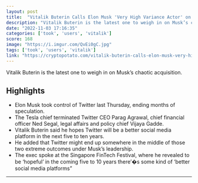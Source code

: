 ```yaml
---
layout: post
title:  "Vitalik Buterin Calls Elon Musk 'Very High Variance Actor' on Twitter Takeover"
description: "Vitalik Buterin is the latest one to weigh in on Musk’s chaotic acquisition."
date: "2022-11-03 17:16:35"
categories: ['took', 'users', 'vitalik']
score: 168
image: "https://i.imgur.com/QvEi0gC.jpg"
tags: ['took', 'users', 'vitalik']
link: "https://cryptopotato.com/vitalik-buterin-calls-elon-musk-very-high-variance-actor-on-twitter-takeover/"
---
```


Vitalik Buterin is the latest one to weigh in on Musk’s chaotic acquisition.

## Highlights

- Elon Musk took control of Twitter last Thursday, ending months of speculation.
- The Tesla chief terminated Twitter CEO Parag Agrawal, chief financial officer Ned Segal, legal affairs and policy chief Vijaya Gadde.
- Vitalik Buterin said he hopes Twitter will be a better social media platform in the next five to ten years.
- He added that Twitter might end up somewhere in the middle of those two extreme outcomes under Musk’s leadership.
- The exec spoke at the Singapore FinTech Festival, where he revealed to be ‘hopeful’ in the coming five to 10 years there’�s some kind of ‘better social media platforms”

---
